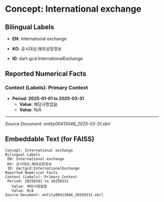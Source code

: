 # Concept: International exchange

## Bilingual Labels
- **EN**: International exchange
- **KO**: 공시대상,해외상장정보

- **ID**: dart-gcd:InternationalExchange

## Reported Numerical Facts

### **Context (Labels): Primary Context**
- **Period: 2025-01-01 to 2025-03-31**
  - **Value**: 해당사항없음
  - **Value**: N/A

---
*Source Document: entity00413046_2025-03-31.xbrl*
## Embeddable Text (for FAISS)
```text
Concept: International exchange
Bilingual Labels
 EN: International exchange
 KO: 공시대상,해외상장정보
 ID: dartgcd:InternationalExchange
Reported Numerical Facts
Context (Labels): Primary Context
 Period: 20250101 to 20250331
   Value: 해당사항없음
   Value: N/A
Source Document: entity00413046_20250331.xbrl
```